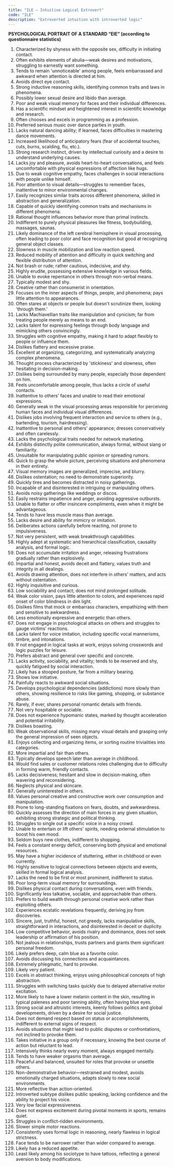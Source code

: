 ```yaml
---
title: "ILE – Intuitive Logical Extrovert"
code: "ILE"
description: "Extroverted intuition with introverted logic"
---
```


**PSYCHOLOGICAL PORTRAIT OF A STANDARD “EIE” (according to questionnaire statistics)**

1. Characterized by shyness with the opposite sex, difficulty in initiating contact.
2. Often exhibits elements of abulia—weak desires and motivations, struggling to earnestly want something.
3. Tends to remain 'unnoticeable' among people, feels embarrassed and awkward when attention is directed at him.
4. Avoids direct eye contact.
5. Strong inductive reasoning skills, identifying common traits and laws in phenomena.
6. Possibly lower sexual desire and libido than average.
7. Poor and weak visual memory for faces and their individual differences.
8. Has a scientific mindset and heightened interest in scientific knowledge and research.
9. Often chooses and excels in programming as a profession.
10. Preferred serious music over dance parties in youth.
11. Lacks natural dancing ability; if learned, faces difficulties in mastering dance movements.
12. Increased likelihood of anticipatory fears (fear of accidental touches, cuts, burns, scalding, flu, etc.).
13. Strong research instinct, driven by intellectual curiosity and a desire to understand underlying causes.
14. Lacks joy and pleasure, avoids heart-to-heart conversations, and feels uncomfortable with physical expressions of affection like hugs.
15. Due to weak cognitive empathy, faces challenges in social interactions with people unlike himself.
16. Poor attention to visual details—struggles to remember faces, inattentive to minor environmental changes.
17. Easily recognizes similar traits across different phenomena, skilled in abstraction and generalization.
18. Capable of quickly identifying common traits and mechanisms in different phenomena.
19. Rational thought influences behavior more than primal instincts.
20. Indifferent to purely physical pleasures like fitness, bodybuilding, massages, saunas.
21. Likely dominance of the left cerebral hemisphere in visual processing, often leading to poor color and face recognition but good at recognizing general object classes.
22. Slowness in muscle mobilization and low reaction speed.
23. Reduced mobility of attention and difficulty in quick switching and flexible distribution of attention.
24. Not brash or rude; rather cautious, indecisive, and shy.
25. Highly erudite, possessing extensive knowledge in various fields.
26. Unable to evoke repentance in others through non-verbal means.
27. Typically modest and shy.
28. Creative rather than consumerist in orientation.
29. Focuses on the inner aspects of things, people, and phenomena; pays little attention to appearances.
30. Often stares at objects or people but doesn't scrutinize them, looking 'through them.'
31. Lacks Machiavellian traits like manipulation and cynicism; far from treating people merely as means to an end.
32. Lacks talent for expressing feelings through body language and mimicking others convincingly.
33. Struggles with cognitive empathy, making it hard to adapt flexibly to people or influence them.
34. Dislikes flattery and excessive praise.
35. Excellent at organizing, categorizing, and systematically analyzing complex phenomena.
36. Thought process characterized by 'stickiness' and slowness, often hesitating in decision-making.
37. Dislikes being surrounded by many people, especially those dependent on him.
38. Feels uncomfortable among people, thus lacks a circle of useful contacts.
39. Inattentive to others' faces and unable to read their emotional expressions.
40. Generally weak in the visual processing areas responsible for perceiving human faces and individual visual differences.
41. Dislikes jobs involving frequent interaction and service to others (e.g., bartending, tourism, hairdressing).
42. Inattentive to personal and others' appearance; dresses conservatively and often carelessly.
43. Lacks the psychological traits needed for network marketing.
44. Exhibits distinctly polite communication, always formal, without slang or familiarity.
45. Unsuitable for manipulating public opinion or spreading rumors.
46. Quick to grasp the whole picture, perceiving situations and phenomena in their entirety.
47. Visual memory images are generalized, imprecise, and blurry.
48. Dislikes ostentation; no need to demonstrate superiority.
49. Quickly tires and becomes distracted in noisy gatherings.
50. Incapable of and disinterested in intriguing or manipulating others.
51. Avoids noisy gatherings like weddings or discos.
52. Easily restrains impatience and anger, avoiding aggressive outbursts.
53. Unable to flatter or offer insincere compliments, even when it might be advantageous.
54. Tends to have less muscle mass than average.
55. Lacks desire and ability for mimicry or imitation.
56. Deliberates actions carefully before reacting, not prone to impulsiveness.
57. Not very persistent, with weak breakthrough capabilities.
58. Highly adept at systematic and hierarchical classification, causality analysis, and formal logic.
59. Does not accumulate irritation and anger, releasing frustrations gradually rather than explosively.
60. Impartial and honest, avoids deceit and flattery, values truth and integrity in all dealings.
61. Avoids drawing attention, does not interfere in others' matters, and acts without ostentation.
62. Highly inquisitive and curious.
63. Low sociability and contact; does not mind prolonged solitude.
64. Weak color vision, pays little attention to colors, and experiences rapid onset of color blindness in dim light.
65. Dislikes films that mock or embarrass characters, empathizing with them and sensitive to awkwardness.
66. Less emotionally expressive and energetic than others.
67. Does not engage in psychological attacks on others and struggles to gauge victims' reactions.
68. Lacks talent for voice imitation, including specific vocal mannerisms, timbre, and intonations.
69. If not engaged in logical tasks at work, enjoys solving crosswords and logic puzzles for leisure.
70. Prefers abstract and general over specific and concrete.
71. Lacks activity, sociability, and vitality; tends to be reserved and shy, quickly fatigued by social interaction.
72. Likely has a stooped posture, far from a military bearing.
73. Shows low initiative.
74. Painfully reacts to awkward social situations.
75. Develops psychological dependencies (addictions) more slowly than others, showing resilience to risks like gaming, shopping, or substance abuse.
76. Rarely, if ever, shares personal romantic details with friends.
77. Not very hospitable or sociable.
78. Does not experience hypomanic states, marked by thought acceleration and potential irritability.
79. Dislikes boasting.
80. Weak observational skills, missing many visual details and grasping only the general impression of seen objects.
81. Enjoys collecting and organizing items, or sorting routine trivialities into categories.
82. More impartial and fair than others.
83. Typically develops speech later than average in childhood.
84. Would find sales or customer relations roles challenging due to difficulty in forming warm, friendly contacts.
85. Lacks decisiveness; hesitant and slow in decision-making, often wavering and reconsidering.
86. Neglects physical and skincare.
87. Generally uninterested in others.
88. Values personal creative and constructive work over consumption and manipulation.
89. Prone to long-standing fixations on fears, doubts, and awkwardness.
90. Quickly assesses the direction of main forces in any given situation, exhibiting strong strategic and political thinking.
91. Struggles to single out a specific voice in a noisy crowd.
92. Unable to entertain or lift others' spirits, needing external stimulation to boost his own mood.
93. Seldom buys new clothes, indifferent to shopping.
94. Feels a constant energy deficit, conserving both physical and emotional resources.
95. May have a higher incidence of stuttering, either in childhood or even currently.
96. Highly sensitive to logical connections between objects and events, skilled in formal logical analysis.
97. Lacks the need to be first or most prominent, indifferent to status.
98. Poor long-term visual memory for surroundings.
99. Dislikes physical contact during conversations, even with friends.
100. Significantly less talkative, sociable, and approachable than others.
101. Prefers to build wealth through personal creative work rather than exploiting others.
102. Experiences ecstatic revelations frequently, deriving joy from discoveries.
103. Sincere, just, truthful, honest, not greedy, lacks manipulative skills, straightforward in interactions, and disinterested in deceit or duplicity.
104. Low competitive behavior, avoids rivalry and dominance, does not seek leadership or affirmation of his position.
105. Not jealous in relationships, trusts partners and grants them significant personal freedom.
106. Likely prefers deep, calm blue as a favorite color.
107. Avoids discussing his connections and acquaintances.
108. Extremely phlegmatic, hard to provoke.
109. Likely very patient.
110. Excels in abstract thinking, enjoys using philosophical concepts of high abstraction.
111. Struggles with switching tasks quickly due to delayed alternative motor excitation.
112. More likely to have a lower melanin content in the skin, resulting in typical paleness and poor tanning ability, often having blue eyes.
113. Strong social and altruistic interests, keenly follows politics and global developments, driven by a desire for social justice.
114. Does not demand respect based on status or accomplishments, indifferent to external signs of respect.
115. Avoids situations that might lead to public disputes or confrontations, not inclined to provoke them.
116. Takes initiative in a group only if necessary, knowing the best course of action but reluctant to lead.
117. Intensively thinks nearly every moment, always engaged mentally.
118. Tends to have weaker orgasms than average.
119. Peaceful and balanced, unsuited for roles that provoke or unsettle others.
120. Non-demonstrative behavior—restrained and modest, avoids emotionally charged situations, adapts slowly to new social environments.
121. More reflective than action-oriented.
122. Introverted subtype dislikes public speaking, lacking confidence and the ability to project his voice.
123. Very low facial expressiveness.
124. Does not express excitement during pivotal moments in sports, remains quiet.
125. Struggles in conflict-ridden environments.
126. Slower simple motor reactions.
127. Consistently uses formal logic in reasoning, nearly flawless in logical strictness.
128. Face tends to be narrower rather than wider compared to average.
129. Likely has a reduced appetite.
130. Least likely among his sociotype to have tattoos, reflecting a general aversion to body modifications.

